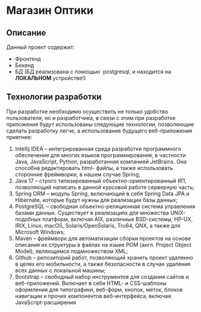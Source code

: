 # Магазин Оптики
## Описание
Данный проект содержит:
  - Фронтенд
  - Бекенд
  - БД (БД реализована с помощью  postgresql, и находится на  **ЛОКАЛЬНОМ** устройстве!)
## Технологии разработки
  При разработке необходимо осуществить не только удобство пользователя, но и разработчика, в связи с этим при разработке приложения будут использованы следующие технологии, позволяющие сделать разработку легче, а использование будущего веб-приложения приятнее:
  1.	Intellij IDEA – интегрированная среда разработки программного обеспечения для многих языков программирования, в частности Java, JavaScript, Python, разработанная компанией JetBrains. Она способна редактировать html- файлы, а также использовать сторонние фреймворки, в нашем случае Spring;
  2.	Java 17 – строго типизированный объектно-ориентированный ЯП, позволяющий написать в данной курсовой работе серверную часть;
  3.	Spring ORM – модуль Spring, включающий в себя Spring Data JPA и Hibernate, которые будут нужны для реализации базы данных;
  4.	PostgreSQL – свободная объектно-реляционная система управления базами данных. Существует в реализациях для множества UNIX-подобных платформ, включая AIX, различные BSD-системы, HP-UX, IRIX, Linux, macOS, Solaris/OpenSolaris, Tru64, QNX, а также для Microsoft Windows;
  5.	Maven – фреймворк для автоматизации сборки проектов на основе описания их структуры в файлах на языке POM (англ. Project Object Model), являющемся подмножеством XML;
  6.	Github – репозиторий работ, позволяющий хранить проект удаленно в целях его мобильности, а также безопасности в случае удаления всех данных с локальной машины;
  7.	Bootstrap – свободный набор инструментов для создания сайтов и веб-приложений. Включает в себя HTML- и CSS-шаблоны оформления для типографики, веб-форм, кнопок, меток, блоков навигации и прочих компонентов веб-интерфейса, включая JavaScript-расширения
